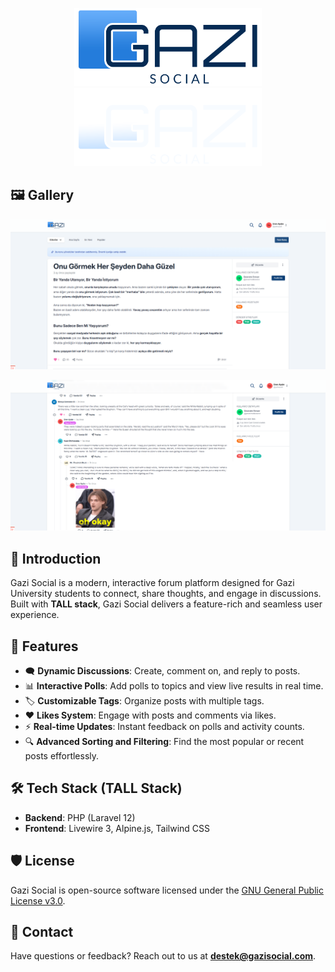 <p align="center">
  <img src="public/logos/GS_LOGO_DEFAULT.png#gh-light-mode-only" alt="Gazi Social Logo (Light Mode)" width="300">
  <img src="public/logos/GS_LOGO_WHITE.png#gh-dark-mode-only" alt="Gazi Social Logo (Dark Mode)" width="300">
</p>

## 🖼️ Gallery

![post screenshot](public/showcase/post.png)

![comments screenshot](public/showcase/comments.png)

## 📖 Introduction

Gazi Social is a modern, interactive forum platform designed for Gazi University students to connect, share thoughts, and engage in discussions. Built with **TALL stack**, Gazi Social delivers a feature-rich and seamless user experience.

## 🚀 Features

-   🗨️ **Dynamic Discussions**: Create, comment on, and reply to posts.
-   📊 **Interactive Polls**: Add polls to topics and view live results in real time.
-   🏷️ **Customizable Tags**: Organize posts with multiple tags.
-   ❤️ **Likes System**: Engage with posts and comments via likes.
-   ⚡ **Real-time Updates**: Instant feedback on polls and activity counts.
-   🔍 **Advanced Sorting and Filtering**: Find the most popular or recent posts effortlessly.

## 🛠️ Tech Stack (TALL Stack)

-   **Backend**: PHP (Laravel 12)
-   **Frontend**: Livewire 3, Alpine.js, Tailwind CSS

## 🛡️ License

Gazi Social is open-source software licensed under the [GNU General Public License v3.0](LICENSE).

## 📧 Contact

Have questions or feedback? Reach out to us at **destek@gazisocial.com**.
